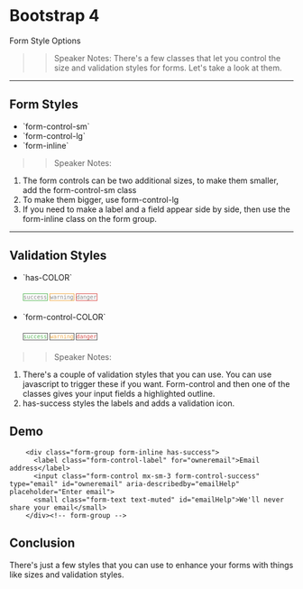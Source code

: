 <!-- .slide: data-state="title" -->
# Bootstrap 4
Form Style Options

> > Speaker Notes:
There's a few classes that let you control the size and validation styles for forms. Let's take a look at them.

---

<!-- .slide: data-state="hasicon" -->

## <i class="fa fa-check-square-o"></i> Form Styles

<ul>
	<li class="fragment">`form-control-sm`</li>
	<li class="fragment">`form-control-lg`</li>
	<li class="fragment">`form-inline`</li>
</ul>

> > Speaker Notes:
1. The form controls can be two additional sizes, to make them smaller, add the form-control-sm class
2. To make them bigger, use form-control-lg
3. If you need to make a label and a field appear side by side, then use the form-inline class on the form group.

---

<!-- .slide: data-state="hasicon" -->

## <i class="fa fa-check-square-o"></i> Validation Styles

<ul>
	<li><p contenteditable>`has-COLOR`</p>
		<small style="line-height: 220%; vertical-align: text-bottom;">
			<code style="background:#FFF; border: 1px solid #5cb85c; color:#888;">success</code>
			<code style="background:#FFF; border: 1px solid #f0ad4e; color:#888;">warning</code>
			<code style="background:#FFF; border: 1px solid #D9534E; color:#888;">danger</code>
		</small>
	</li>
	<li class="fragment"><p contenteditable>`form-control-COLOR`</p>
		<small style="line-height: 220%; vertical-align: text-bottom;">
			<code style="background:#FFF; border: 1px solid #555; color:#5cb85c;">success</code>
			<code style="background:#FFF; border: 1px solid #555; color:#f0ad4e;">warning</code>
			<code style="background:#FFF; border: 1px solid #555; color:#D9534E;">danger</code>
		</small>
	</li>
</ul>

> > Speaker Notes:
1. There's a couple of validation styles that you can use. You can use javascript to trigger these if you want.  Form-control and then one of the classes gives your input fields a highlighted outline.
2. has-success styles the labels and adds a validation icon.

## Demo

```
    <div class="form-group form-inline has-success">
      <label class="form-control-label" for="owneremail">Email address</label>
      <input class="form-control mx-sm-3 form-control-success" type="email" id="owneremail" aria-describedby="emailHelp" placeholder="Enter email">
      <small class="form-text text-muted" id="emailHelp">We'll never share your email</small>
    </div><!-- form-group -->
```

## Conclusion
There's just a few styles that you can use to enhance your forms with things like sizes and validation styles.